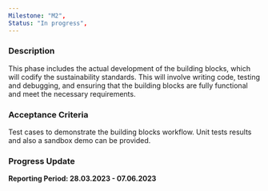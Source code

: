 ```yaml
---
Milestone: "M2",
Status: "In progress",
---
```

<!--lang:en--> 
### Description

This phase includes the actual development of the building blocks, which will codify the sustainability standards. This will involve writing code, testing and debugging, and ensuring that the building blocks are fully functional and meet the necessary requirements.

### Acceptance Criteria

Test cases to demonstrate the building blocks workflow. Unit tests results and also a sandbox demo can be provided.

### Progress Update

**Reporting Period: 28.03.2023 - 07.06.2023**

